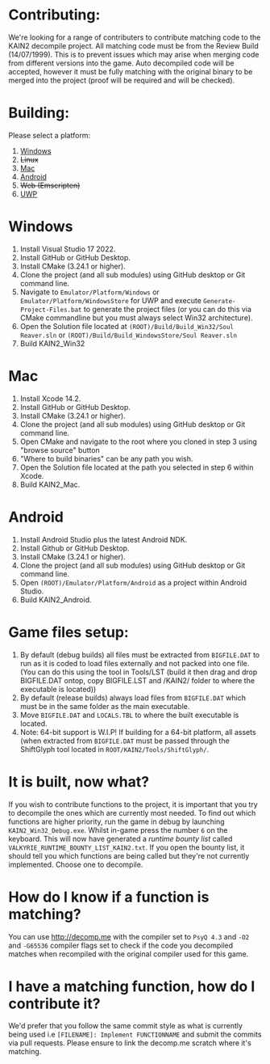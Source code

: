 # Contributing:

We're looking for a range of contributers to contribute matching code to the KAIN2 decompile project. All matching code must be from the Review Build (14/07/1999).
This is to prevent issues which may arise when merging code from different versions into the game. Auto decompiled code will be accepted, however it must be fully
matching with the original binary to be merged into the project (proof will be required and will be checked).

# Building:

Please select a platform:
  1. [Windows](#Windows)
  2. ~~Linux~~
  3. [Mac](#Mac)
  4. [Android](#Android)
  5. ~~Web (Emscripten)~~
  6. [UWP](#Windows)

# Windows
  1. Install Visual Studio 17 2022.
  2. Install GitHub or GitHub Desktop.
  3. Install CMake (3.24.1 or higher).
  4. Clone the project (and all sub modules) using GitHub desktop or Git command line.
  5. Navigate to `Emulator/Platform/Windows` or `Emulator/Platform/WindowsStore` for UWP and execute `Generate-Project-Files.bat` to generate the project files (or you can do this via CMake commandline but you must always select Win32 architecture).
  6. Open the Solution file located at `(ROOT)/Build/Build_Win32/Soul Reaver.sln` or `(ROOT)/Build/Build_WindowsStore/Soul Reaver.sln`
  7. Build KAIN2_Win32
  
# Mac
  1. Install Xcode 14.2.
  2. Install GitHub or GitHub Desktop.
  3. Install CMake (3.24.1 or higher).
  4. Clone the project (and all sub modules) using GitHub desktop or Git command line.
  5. Open CMake and navigate to the root where you cloned in step 3 using "browse source" button
  6. "Where to build binaries" can be any path you wish.
  7. Open the Solution file located at the path you selected in step 6 within Xcode.
  8. Build KAIN2_Mac.
  
# Android
  1. Install Android Studio plus the latest Android NDK.
  2. Install Github or GitHub Desktop.
  3. Install CMake (3.24.1 or higher).
  4. Clone the project (and all sub modules) using GitHub desktop or Git command line.
  5. Open `(ROOT)/Emulator/Platform/Android` as a project within Android Studio.
  6. Build KAIN2_Android.

# Game files setup:
  1. By default (debug builds) all files must be extracted from `BIGFILE.DAT` to run as it is coded to load files externally and not packed into one file. (You can do this using the tool in Tools/LST (build it then drag and drop BIGFILE.DAT ontop, copy BIGFILE.LST and /KAIN2/ folder to where the executable is located))
  2. By default (release builds) always load files from `BIGFILE.DAT` which must be in the same folder as the main executable.
  3. Move `BIGFILE.DAT` and `LOCALS.TBL` to where the built executable is located.
  4. Note: 64-bit support is W.I.P! If building for a 64-bit platform, all assets (when extracted from `BIGFILE.DAT` must be passed through the ShiftGlyph tool located in `ROOT/KAIN2/Tools/ShiftGlyph/`.

# It is built, now what?

If you wish to contribute functions to the project, it is important that you try to decompile the ones which are currently most needed. To find out which functions are higher priority, run the game in debug by launching `KAIN2_Win32_Debug.exe`. Whilst in-game press the number `6` on the keyboard. This will now have generated a _runtime bounty list_ called `VALKYRIE_RUNTIME_BOUNTY_LIST_KAIN2.txt`. If you open the bounty list, it should tell you which functions are being called but they're not currently implemented. Choose one to decompile.

# How do I know if a function is matching?

You can use http://decomp.me with the compiler set to `PsyQ 4.3` and `-O2` and `-G65536` compiler flags set to check if the code you decompiled matches when recompiled with the original compiler used for this game.

# I have a matching function, how do I contribute it?

We'd prefer that you follow the same commit style as what is currently being used i.e `[FILENAME]: Implement FUNCTIONNAME` and submit the commits via pull requests. Please ensure to link the decomp.me scratch where it's matching.




